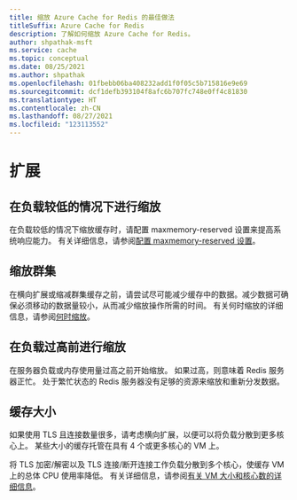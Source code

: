 ```yaml
---
title: 缩放 Azure Cache for Redis 的最佳做法
titleSuffix: Azure Cache for Redis
description: 了解如何缩放 Azure Cache for Redis。
author: shpathak-msft
ms.service: cache
ms.topic: conceptual
ms.date: 08/25/2021
ms.author: shpathak
ms.openlocfilehash: 01fbebb06ba408232add1f0f05c5b715816e9e69
ms.sourcegitcommit: dcf1defb393104f8afc6b707fc748e0ff4c81830
ms.translationtype: HT
ms.contentlocale: zh-CN
ms.lasthandoff: 08/27/2021
ms.locfileid: "123113552"
---
```

# <a name="scaling"></a>扩展

## <a name="scaling-under-load"></a>在负载较低的情况下进行缩放

在负载较低的情况下缩放缓存时，请配置 maxmemory-reserved 设置来提高系统响应能力。 有关详细信息，请参阅[配置 maxmemory-reserved 设置](cache-best-practices-memory-management.md#configure-your-maxmemory-reserved-setting)。

## <a name="scaling-clusters"></a>缩放群集

在横向扩展或缩减群集缓存之前，请尝试尽可能减少缓存中的数据。减少数据可确保必须移动的数据量较小，从而减少缩放操作所需的时间。 有关何时缩放的详细信息，请参阅[何时缩放](cache-how-to-scale.md#when-to-scale)。

## <a name="scale-before-load-is-too-high"></a>在负载过高前进行缩放

在服务器负载或内存使用量过高之前开始缩放。 如果过高，则意味着 Redis 服务器正忙。 处于繁忙状态的 Redis 服务器没有足够的资源来缩放和重新分发数据。

## <a name="cache-sizes"></a>缓存大小

如果使用 TLS 且连接数量很多，请考虑横向扩展，以便可以将负载分散到更多核心上。 某些大小的缓存托管在具有 4 个或更多核心的 VM 上。

将 TLS 加密/解密以及 TLS 连接/断开连接工作负载分散到多个核心，使缓存 VM 上的总体 CPU 使用率降低。 有关详细信息，请参阅[有关 VM 大小和核心数的详细信息](./cache-planning-faq.yml#azure-cache-for-redis-performance)。
